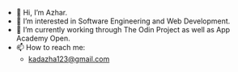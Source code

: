 - 👋 Hi, I’m Azhar.
- 👀 I’m interested in Software Engineering and Web Development.
- 🌱 I’m currently working through The Odin Project as well as App Academy Open.
- 📫 How to reach me:
  - kadazha123@gmail.com

<!---
akadwa/akadwa is a ✨ special ✨ repository because its `README.md` (this file) appears on your GitHub profile.
You can click the Preview link to take a look at your changes.
--->
